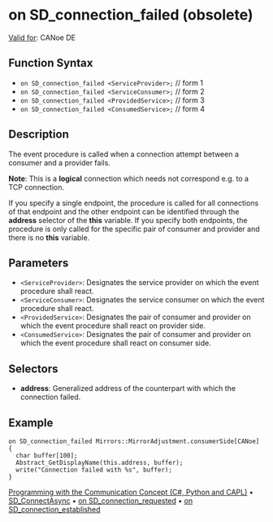 # on SD_connection_failed (obsolete)

[Valid for](../../../Shared/FeatureAvailability.md): CANoe DE

## Function Syntax

- `on SD_connection_failed <ServiceProvider>;` // form 1
- `on SD_connection_failed <ServiceConsumer>;` // form 2
- `on SD_connection_failed <ProvidedService>;` // form 3
- `on SD_connection_failed <ConsumedService>;` // form 4

## Description

The event procedure is called when a connection attempt between a consumer and a provider fails.

**Note**: This is a **logical** connection which needs not correspond e.g. to a TCP connection.

If you specify a single endpoint, the procedure is called for all connections of that endpoint and the other endpoint can be identified through the **address** selector of the **this** variable. If you specify both endpoints, the procedure is only called for the specific pair of consumer and provider and there is no **this** variable.

## Parameters

- `<ServiceProvider>`: Designates the service provider on which the event procedure shall react.
- `<ServiceConsumer>`: Designates the service consumer on which the event procedure shall react.
- `<ProvidedService>`: Designates the pair of consumer and provider on which the event procedure shall react on provider side.
- `<ConsumedService>`: Designates the pair of consumer and provider on which the event procedure shall react on consumer side.

## Selectors

- **address**: Generalized address of the counterpart with which the connection failed.

## Example

```plaintext
on SD_connection_failed Mirrors::MirrorAdjustment.consumerSide[CANoe]
{
  char buffer[100];
  Abstract_GetDisplayName(this.address, buffer);
  write("Connection failed with %s", buffer);
}
```

[Programming with the Communication Concept (C#, Python and CAPL)](../../../CANoeCANalyzer/CommunicationConcept/Programming/CCP.md) • [SD_ConnectAsync](../Functions/CAPLfunctionSDConnectAsync.md) • [on SD_connection_requested](CAPLfunctionOnSDConnectionRequested.md) • [on SD_connection_established](CAPLfunctionOnSDConnectionEstablished.md)
